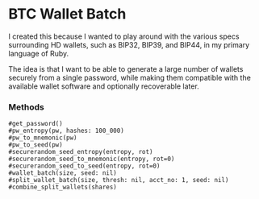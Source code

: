 # BTC Wallet Batch

I created this because I wanted to play around with the various specs surrounding HD wallets, such as BIP32, BIP39, and BIP44, in my primary language of Ruby.

The idea is that I want to be able to generate a large number of wallets securely from a single password, while making them compatible with the available wallet software and optionally recoverable later.

### Methods

```
#get_password()
#pw_entropy(pw, hashes: 100_000)
#pw_to_mnemonic(pw)
#pw_to_seed(pw)
#securerandom_seed_entropy(entropy, rot)
#securerandom_seed_to_mnemonic(entropy, rot=0)
#securerandom_seed_to_seed(entropy, rot=0)
#wallet_batch(size, seed: nil)
#split_wallet_batch(size, thresh: nil, acct_no: 1, seed: nil)
#combine_split_wallets(shares)
```
